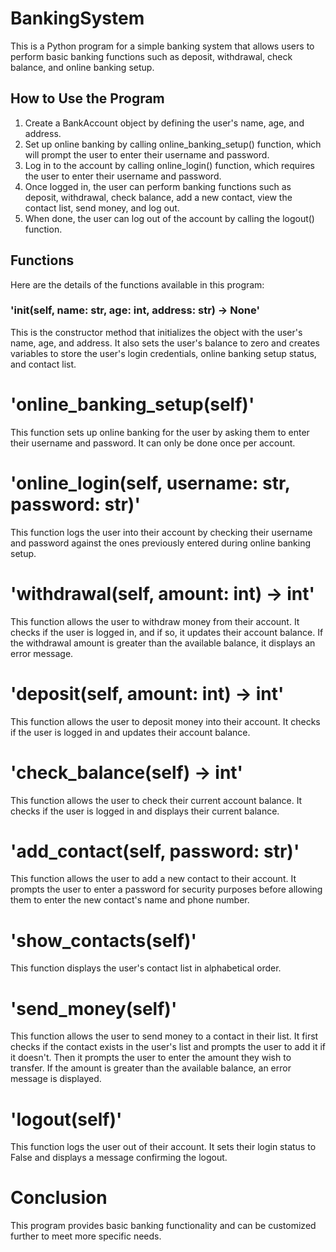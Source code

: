 # BankingSystem
This is a Python program for a simple banking system that allows users to perform basic banking functions such as deposit, withdrawal, check balance, and online banking setup.

## How to Use the Program

1. Create a BankAccount object by defining the user's name, age, and address.
2. Set up online banking by calling online_banking_setup() function, which will prompt the user to enter their username and password.
3. Log in to the account by calling online_login() function, which requires the user to enter their username and password.
4. Once logged in, the user can perform banking functions such as deposit, withdrawal, check balance, add a new contact, view the contact list, send money, and log out.
5. When done, the user can log out of the account by calling the logout() function.

## Functions
Here are the details of the functions available in this program:

### '__init__(self, name: str, age: int, address: str) -> None'
This is the constructor method that initializes the object with the user's name, age, and address. It also sets the user's balance to zero and creates variables to store the user's login credentials, online banking setup status, and contact list.

# 'online_banking_setup(self)'
This function sets up online banking for the user by asking them to enter their username and password. It can only be done once per account.

# 'online_login(self, username: str, password: str)'
This function logs the user into their account by checking their username and password against the ones previously entered during online banking setup.

# 'withdrawal(self, amount: int) -> int'
This function allows the user to withdraw money from their account. It checks if the user is logged in, and if so, it updates their account balance. If the withdrawal amount is greater than the available balance, it displays an error message.

# 'deposit(self, amount: int) -> int'
This function allows the user to deposit money into their account. It checks if the user is logged in and updates their account balance.

# 'check_balance(self) -> int'
This function allows the user to check their current account balance. It checks if the user is logged in and displays their current balance.

# 'add_contact(self, password: str)'
This function allows the user to add a new contact to their account. It prompts the user to enter a password for security purposes before allowing them to enter the new contact's name and phone number.

# 'show_contacts(self)'
This function displays the user's contact list in alphabetical order.

# 'send_money(self)'
This function allows the user to send money to a contact in their list. It first checks if the contact exists in the user's list and prompts the user to add it if it doesn't. Then it prompts the user to enter the amount they wish to transfer. If the amount is greater than the available balance, an error message is displayed.

# 'logout(self)'
This function logs the user out of their account. It sets their login status to False and displays a message confirming the logout.

# Conclusion
This program provides basic banking functionality and can be customized further to meet more specific needs.
